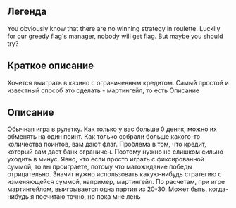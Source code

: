 Легенда
------
You obviously know that there are no winning strategy in roulette. Luckily for our greedy flag's manager, nobody will get flag.
But maybe you should try?

Краткое описание
-------
Хочется выиграть в казино с ограниченным кредитом.
Самый простой и известный способ это сделать - мартингейл, то есть Описание

Описание 
------
Обычная игра в рулетку.
Как только у вас больше 0 деняк, можно их обменять на один поинт.
Как только собрали больше какого-то количества поинтов, вам дают флаг.
Проблема в том, что кредит, который вам дает банк ограничен.
Поэтому нужно не слишком сильно уходить в минус. 
Явно, что если просто играть с фиксированной суммой, то вы проиграете, потому что матожидание победы отрицательно.
Значит нужно использовать какую-нибудь стратегию с изменяющейся суммой, например, мартингейл.
По расчетам, при игре мартингейлом, выигрывается одна партия из 20-30.
Может быть, когда-нибудь я посчитаю точно, но пока мне лень
